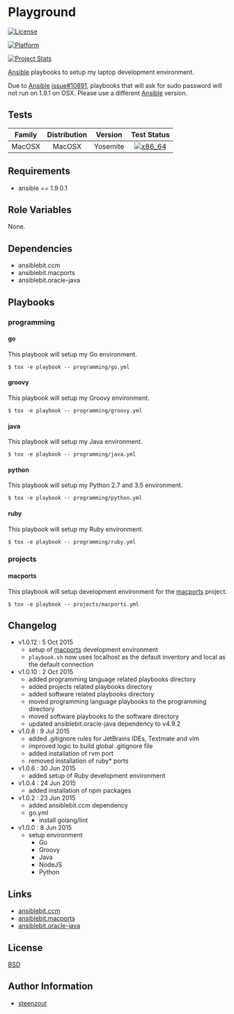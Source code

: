 # Playground

[![License](https://img.shields.io/badge/license-New%20BSD-blue.svg?style=flat)](https://raw.githubusercontent.com/steenzout/playbooks/master/LICENSE)

[![Platform](http://img.shields.io/badge/platform-macosx-000000.svg?style=flat)](#)

[![Project Stats](https://www.openhub.net/p/steenzout-playground/widgets/project_thin_badge.gif)](https://www.openhub.net/p/steenzout-playground/)

[Ansible](http://www.ansible.com/) playbooks to setup my laptop development environment.

Due to [Ansible](http://www.ansible.com/) [issue#10891](https://github.com/ansible/ansible/issues/10891),
playbooks that will ask for sudo password will not run on 1.9.1 on OSX.
Please use a different [Ansible](http://www.ansible.com/) version.


## Tests

| Family | Distribution | Version | Test Status |
|:-:|:-:|:-:|:-:|
| MacOSX | MacOSX  | Yosemite  | [![x86_64](http://img.shields.io/badge/x86_64-passed-006400.svg?style=flat)](#) |


## Requirements

- ansible == 1.9.0.1


## Role Variables

None.


## Dependencies

- ansiblebit.ccm
- ansiblebit.macports
- ansiblebit.oracle-java


## Playbooks

### programming

#### go

This playbook will setup my Go environment.

    $ tox -e playbook -- programming/go.yml


#### groovy

This playbook will setup my Groovy environment.

    $ tox -e playbook -- programming/groovy.yml


#### java

This playbook will setup my Java environment.

    $ tox -e playbook -- programming/java.yml


#### python

This playbook will setup my Python 2.7 and 3.5 environment.

    $ tox -e playbook -- programming/python.yml


#### ruby

This playbook will setup my Ruby environment.

    $ tox -e playbook -- programming/ruby.yml


### projects

#### macports

This playbook will setup development environment for the [macports](https://www.macports.org) project.

    $ tox -e playbook -- projects/macports.yml


## Changelog

- v1.0.12 : 5 Oct 2015
    - setup of [macports](https://www.macports.org) development environment
    - `playbook.sh` now uses localhost as the default inventory and local as the default connection
- v1.0.10 : 2 Oct 2015
    - added programming language related playbooks directory
    - added projects related playbooks directory
    - added software related playbooks directory
    - moved programming language playbooks to the programming directory
    - moved software playbooks to the software directory    
    - updated ansiblebit.oracle-java dependency to v4.9.2
- v1.0.8 : 9 Jul 2015
    - added .gitignore rules for JetBrains IDEs, Textmate and vim
    - improved logic to build global .gitignore file
    - added installation of rvm port
    - removed installation of ruby* ports
- v1.0.6 : 30 Jun 2015 
    - added setup of Ruby development environment
- v1.0.4 : 24 Jun 2015
    - added installation of npm packages
- v1.0.2 : 23 Jun 2015
    - added ansiblebit.ccm dependency
    - go.yml
        - install golang/lint
- v1.0.0 : 8 Jun 2015
    - setup environment
        - Go
        - Groovy
        - Java
        - NodeJS
        - Python


## Links

- [ansiblebit.ccm](https://github.com/ansiblebit/ccm/)
- [ansiblebit.macports](https://github.com/ansiblebit/macports/)
- [ansiblebit.oracle-java](https://github.com/ansiblebit/oracle-java/)


## License

[BSD](https://raw.githubusercontent.com/steenzout/playground/master/LICENSE)


## Author Information

- [steenzout](http://github.com/steenzout)
